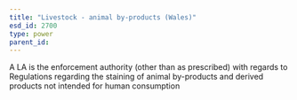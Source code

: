 ```yaml
---
title: "Livestock - animal by-products (Wales)"
esd_id: 2700
type: power
parent_id:  
---
```


A LA is the enforcement authority (other than as prescribed) with regards to Regulations regarding the staining of animal by-products and derived products not intended for human consumption  

